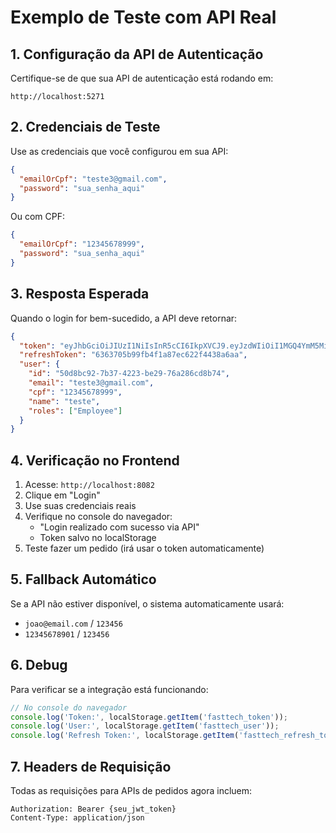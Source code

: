 # Exemplo de Teste com API Real

## 1. Configuração da API de Autenticação

Certifique-se de que sua API de autenticação está rodando em:
```
http://localhost:5271
```

## 2. Credenciais de Teste

Use as credenciais que você configurou em sua API:

```json
{
  "emailOrCpf": "teste3@gmail.com",
  "password": "sua_senha_aqui"
}
```

Ou com CPF:
```json
{
  "emailOrCpf": "12345678999", 
  "password": "sua_senha_aqui"
}
```

## 3. Resposta Esperada

Quando o login for bem-sucedido, a API deve retornar:

```json
{
  "token": "eyJhbGciOiJIUzI1NiIsInR5cCI6IkpXVCJ9.eyJzdWIiOiI1MGQ4YmM5Mi03YjM3LTQyMjMtYmUyOS03NmEyODZjZDhiNzQiLCJlbWFpbCI6InRlc3RlM0BnbWFpbC5jb20iLCJqdGkiOiJhY2IxNjkwZi0yYjE3LTQ0MTgtOTg5Ni05ZTA3MjZkM2MxZjEiLCJuYW1lIjoidGVzdGUiLCJyb2xlcyI6IkVtcGxveWVlIiwiZXhwIjoxNzUyMDM2ODE2LCJpc3MiOiJGYXN0VGVjaEZvb2RzQXV0aCIsImF1ZCI6IkZhc3RUZWNoRm9vZHMifQ.atvmqxv5V6YtOFkNW3Is0StU8VgTpKAhfXE0mECallE",
  "refreshToken": "6363705b99fb4f1a87ec622f4438a6aa",
  "user": {
    "id": "50d8bc92-7b37-4223-be29-76a286cd8b74",
    "email": "teste3@gmail.com",
    "cpf": "12345678999",
    "name": "teste",
    "roles": ["Employee"]
  }
}
```

## 4. Verificação no Frontend

1. Acesse: `http://localhost:8082`
2. Clique em "Login"
3. Use suas credenciais reais
4. Verifique no console do navegador:
   - "Login realizado com sucesso via API" 
   - Token salvo no localStorage
5. Teste fazer um pedido (irá usar o token automaticamente)

## 5. Fallback Automático

Se a API não estiver disponível, o sistema automaticamente usará:
- `joao@email.com` / `123456`
- `12345678901` / `123456`

## 6. Debug

Para verificar se a integração está funcionando:

```javascript
// No console do navegador
console.log('Token:', localStorage.getItem('fasttech_token'));
console.log('User:', localStorage.getItem('fasttech_user'));
console.log('Refresh Token:', localStorage.getItem('fasttech_refresh_token'));
```

## 7. Headers de Requisição

Todas as requisições para APIs de pedidos agora incluem:
```
Authorization: Bearer {seu_jwt_token}
Content-Type: application/json
```
